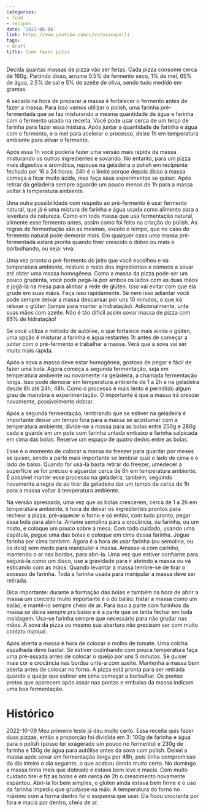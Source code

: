 ```yaml
---
categories:
- food
- recipes
date: '2021-06-06'
link: https://www.youtube.com/c/vitoiacopelli
tags:
- draft
title: Como fazer pizza
---
```


Decida quantas massas de pizza vão ser feitas. Cada pizza consome cerca de 160g. Partindo disso, arrume 0.5% de fermento seco, 1% de mel, 65% de água, 2.5% de sal e 5% de azeite de oliva, sendo tudo medido em gramas.

A sacada na hora de preparar a massa é fortalecer o fermento antes de fazer a massa. Para isso vamos utilizar o polish, uma farinha pré-fermentada que se faz misturando a mesma quantidade de água e farinha com o fermento usado na receita. Você pode usar cerca de um terço de farinha para fazer essa mistura. Após juntar a quantidade de farinha e água com o fermento, e o mel para acelerar o processo, deixe 1h em temperatura ambiente para ativar o fermento.

Após essa 1h você poderia fazer uma versão mais rápida da massa misturando os outros ingredientes e sovando. No entanto, para um pizza mais digestiva e aromática, repouse na geladeira o polish em recipiente fechado por 16 a 24 horas. 24h é o limite porque depois disso a massa começa a ficar muito ácida, mas faça seus experimentos se quiser. Após retirar da geladeira sempre aguarde um pouco menos de 1h para a massa voltar à temperatura ambiente.

Uma outra possibilidade com respeito ao pré-fermento é usar fermento natural, que já é uma mistura de farinha e água usada como alimento para a levedura da natureza. Como em toda massa que usa fermentação natural, alimente esse fermento antes, assim como foi feito na criação do polish. As regras de fermentação são as mesmas, exceto o tempo, que no caso do fermento natural pode demorar mais. Em qualquer caso uma massa pré-fermentada estará pronta quando tiver crescido o dobro ou mais e borbulhando, ou seja: viva.

Uma vez pronto o pré-fermento do jeito que você escolheu e na temperatura ambiente, misture o resto dos ingredientes e comece a sovar até obter uma massa homogênea. Como a massa da pizza pode ser um pouco grudenta, você pode pegá-la por ambos os lados com as duas mãos e jogá-la na mesa para alinhar a rede de glúten. Isso vai evitar com que ela grude em suas mãos. Faça isso rapidamente. Se nem isso adiantar você pode sempre deixar a massa descansar por uns 10 minutos, o que irá relaxar o glúten (tampe para manter a hidratação). Adicionalmente, unte suas mãos com azeite. Não é tão difícil assim sovar massa de pizza com 65% de hidratação!

Se você utiliza o método de autólise, o que fortalece mais ainda o glúten, uma opção é misturar a farinha e água restantes 1h antes de começar a juntar com o pré-fermento e trabalhar a massa. Verá que a sova vai ser muito mais rápida.

Após a sova a massa deve estar homogênea, gostosa de pegar e fácil de fazer uma bola. Agora começa a segunda fermentação, seja em temperatura ambiente ou novamente na geladeira, a chamada fermentação longa. Isso pode demorar em temperatura ambiente de 1 a 2h e na geladeira desde 8h até 24h, 48h. Como o processo é mais lento é permitido algum grau de manobra e experimentação. O importante é que a massa irá crescer novamente, possivelmente dobrar.

Após a segunda fermentação, lembrando que se estiver na geladeira é importante deixar um tempo fora para a massa se acostumar com a temperatura ambiente, divide-se a massa para as bolas entre 250g e 280g cada e guarde em um pote com farinha untada embaixo e farinha salpicada em cima das bolas. Reserve um espaço de quatro dedos entre as bolas.

Esse é o momento de colocar a massa no freezer para guardar por meses se quiser, sendo a parte mais importante se lembrar qual o lado de cima e o lado de baixo. Quando for usá-la basta retirar do freezer, umedecer a superfície se for preciso e aguardar cerca de 8h em temperatura ambiente. É possível manter esse processo na geladeira, também, seguindo novamente a regra de ao tirar da geladeira dar um tempo de cerca de 1h para a massa voltar à temperatura ambiente.

Na versão apressada, uma vez que as bolas crescerem, cerca de 1 a 2h em temperatura ambiente, é hora de deixar os ingredientes prontos para rechear a pizza, pré-aquecer o forno e só então, com tudo pronto, pegar essa bola para abri-la. Arrume semolina para a crocância, ou farinha, ou um misto, e coloque um pouco sobre a mesa. Com todo cuidado, usando uma espátula, pegue uma das bolas e coloque em cima dessa farinha. Jogue farinha por cima também. Agora é a hora de usar farinha (ou semolina, ou os dois) sem medo para manipular a massa. Amasse-a com carinho, mantendo o ar nas bordas, para abri-la. Uma vez que estiver confiante para segurá-la como um disco, use a gravidade para ir abrindo a massa ou vá esticando com as mãos. Quando levantar a massa lembre-se de tirar o excesso de farinha. Toda a farinha usada para manipular a massa deve ser retirada.

Dica importante: durante a formação das bolas e também na hora de abrir a massa um conceito muito importante é o do balão: tratar a massa como um balão, e mantê-lo sempre cheio de ar. Para isso a parte com furinhos da massa se deixa sempre pra baixo e é a parte que se tenta fechar em toda moldagem. Usa-se farinha sempre que necessário para não grudar nas mãos. A sova da pizza ou mesmo sua abertura não precisam ser com muito contato manual.

Após aberta a massa é hora de colocar o molho de tomate. Uma colcha espalhada deve bastar. Se estiver cozinhando com pouca temperatura faça uma pré-assada antes de colocar o queijo por uns 5 minutos. Se quiser mais cor e crocância nas bordas unte-a com azeite. Mantenha a massa bem aberta antes de colocar no forno. A pizza está pronta para ser retirada quando o queijo que estiver em cima começar a borbulhar. Os pontos pretos que aparecem após assar nas pontas e embaixo da massa indicam uma boa fermentação.

# Histórico

2022-10-09 Meu primeiro teste já deu muito certo. Essa receita quis fazer duas pizzas, então a proporção foi dividida em 3: 100g de farinha e água para o polish (posso ter exagerado um pouco no fermento) e 230g de farinha e 130g de água para autólise antes da sova com polish. Deixei a massa após sovar em fermentação longa por 48h, pois tinha compromisso do dia inteiro o dia seguinte, o que acabou dando muito certo. No domingo a massa tinha mais que dobrado e estava bem leve e macia. Com muito cuidado tirei e fiz as bolas e em cerca de 2h o crescimento novamente espantou. Abri-la foi bem simples, o glúten ainda estava bem firme e o uso da farinha impediu que grudasse na mão. A temperatura do forno no máximo com a forma dentro foi o esquema que usei. Ela ficou crocrante por fora e macia por dentro, cheia de ar.
